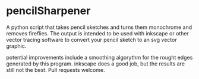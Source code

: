 # pencilSharpener
A python script that takes pencil sketches and turns them monochrome and removes fireflies. The output is intended to be used with inkscape or other vector tracing software to convert your pencil sketch to an svg vector graphic.

potential improvements include a smoothing algorythm for the rought edges generated by this program. inkscape does a good job, but the results are still not the best. Pull requests welcome.
